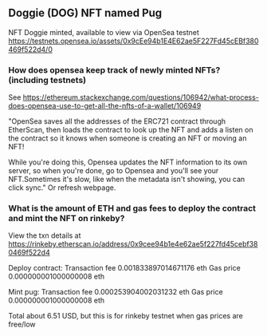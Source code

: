 ##  Doggie (DOG) NFT named Pug
NFT Doggie minted, available to view via OpenSea testnet
https://testnets.opensea.io/assets/0x9cEe94b1E4E62ae5F227Fd45cEBf380469f522d4/0 

### How does opensea keep track of newly minted NFTs? (including testnets)

See https://ethereum.stackexchange.com/questions/106942/what-process-does-opensea-use-to-get-all-the-nfts-of-a-wallet/106949 

"OpenSea saves all the addresses of the ERC721 contract through EtherScan, then loads the contract to look up the NFT and adds a listen on the contract so it knows when someone is creating an NFT or moving an NFT!

While you're doing this, Opensea updates the NFT information to its own server, so when you're done, go to Opensea and you'll see your NFT.Sometimes it's slow, like when the metadata isn't showing, you can click sync." Or refresh webpage.

### What is the amount of ETH and gas fees to deploy the contract and mint the NFT on rinkeby?
View the txn details at https://rinkeby.etherscan.io/address/0x9cee94b1e4e62ae5f227fd45cebf380469f522d4

Deploy contract: 
Transaction fee 0.001833897014671176 eth
Gas price 0.000000001000000008 eth

Mint pug:
Transaction fee 0.000253904002031232 eth
Gas price 0.000000001000000008 eth

Total about 6.51 USD, but this is for rinkeby testnet when gas prices are free/low

